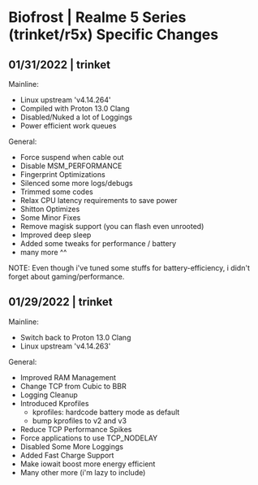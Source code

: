 # Biofrost | Realme 5 Series (trinket/r5x) Specific Changes
## 01/31/2022 | trinket
Mainline:
- Linux upstream 'v4.14.264'
- Compiled with Proton 13.0 Clang
- Disabled/Nuked a lot of Loggings
- Power efficient work queues

General:
- Force suspend when cable out
- Disable MSM_PERFORMANCE
- Fingerprint Optimizations
- Silenced some more logs/debugs
- Trimmed some codes
- Relax CPU latency requirements to save power 
- Shitton Optimizes
- Some Minor Fixes
- Remove magisk support (you can flash even unrooted)
- Improved deep sleep
- Added some tweaks for performance / battery
- many more ^^

NOTE: Even though i've tuned some stuffs for battery-efficiency, i didn't forget about gaming/performance.

## 01/29/2022 | trinket
Mainline:
- Switch back to Proton 13.0 Clang
- Linux upstream 'v4.14.263'

General:
- Improved RAM Management
- Change TCP from Cubic to BBR
- Logging Cleanup
- Introduced Kprofiles 
  - kprofiles: hardcode battery mode as default
  - bump kprofiles to v2 and v3 
- Reduce TCP Performance Spikes
- Force applications to use TCP_NODELAY
- Disabled Some More Loggings
- Added Fast Charge Support
- Make iowait boost more energy efficient 
- Many other more (i'm lazy to include)
